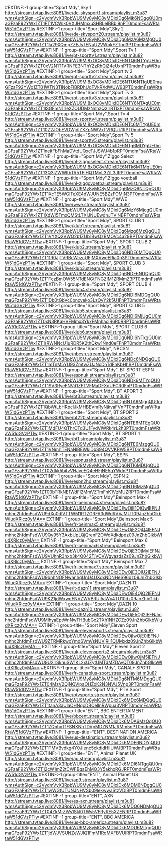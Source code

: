 #EXTINF:-1 group-title="Sport Mdy",Sky 1
http://stream.tvtap.live:8081/live/de-skysport1.stream/playlist.m3u8?wmsAuthSign=c2VydmVyX3RpbWU9My8yMC8yMDIxIDg6Mjk6NDggQU0maGFzaF92YWx1ZT1FT1VCWlk0VXJHMmxuSHBLelBBbi9nPT0mdmFsaWRtaW51dGVzPTIw
#EXTINF:-1 group-title="Sport Mdy",Sky 2
http://stream.tvtap.live:8081/live/de-skysport20.stream/playlist.m3u8?wmsAuthSign=c2VydmVyX3RpbWU9My8yMC8yMDIxIDg6MzA6MzMgQU0maGFzaF92YWx1ZT1Ia29XQmpZZEJsTENuU2VWbkFZTnd3PT0mdmFsaWRtaW51dGVzPTIw
#EXTINF:-1 group-title="Sport Mdy",Sport Tv 1
http://stream.tvtap.live:8081/live/pt-sporttv1.stream/playlist.m3u8?wmsAuthSign=c2VydmVyX3RpbWU9Mi8xOC8yMDIxIDE6NTQ6NTYgUE0maGFzaF92YWx1ZT0xV2N1T1VRNFE3NThYZzRhQjZ4eUxnPT0mdmFsaWRtaW51dGVzPTIw
#EXTINF:-1 group-title="Sport Mdy",Sport tv 2
http://stream.tvtap.live:8081/live/pt-sporttv2.stream/playlist.m3u8?wmsAuthSign=c2VydmVyX3RpbWU9Mi8xOC8yMDIxIDE6NTU6NTIgUE0maGFzaF92YWx1ZT01WTN3TlNobFlBRDhUdFVkRXdWUW93PT0mdmFsaWRtaW51dGVzPTIw
#EXTINF:-1 group-title="Sport Mdy",Sport Tv 3
http://stream.tvtap.live:8081/live/pt-sporttv3.stream/playlist.m3u8?wmsAuthSign=c2VydmVyX3RpbWU9Mi8xOC8yMDIxIDE6NTY6NTAgUE0maGFzaF92YWx1ZT1ISGFmN1I1eXZOUDMzNnhzQ2IrRTl3PT0mdmFsaWRtaW51dGVzPTIw
#EXTINF:-1 group-title="Sport Mdy",Sport Tv 4
http://stream.tvtap.live:8081/live/pt-sporttv4.stream/playlist.m3u8?wmsAuthSign=c2VydmVyX3RpbWU9Mi8xOC8yMDIxIDE6NTc6MTYgUE0maGFzaF92YWx1ZT10Z2JObEVDWjdlZXZpNWVxTVRQUk1RPT0mdmFsaWRtaW51dGVzPTIw
#EXTINF:-1 group-title="Sport Mdy",Sport Tv 5
http://stream.tvtap.live:8081/live/pt-sporttv5.stream/playlist.m3u8?wmsAuthSign=c2VydmVyX3RpbWU9Mi8xOC8yMDIxIDE6NTg6MDYgUE0maGFzaF92YWx1ZT1neitFbFhMaDVtdUQxcTJJSWJ4b1pRPT0mdmFsaWRtaW51dGVzPTIw
#EXTINF:-1 group-title="Sport Mdy",Ziggo Select
http://stream.tvtap.live:8081/live/nl-ziggoselect.stream/playlist.m3u8?wmsAuthSign=c2VydmVyX3RpbWU9Mi8xOC8yMDIxIDE6NTk6MTMgUE0maGFzaF92YWx1ZT13Q3lZWWltbTA5TFlHQTMvL3ZjL3JRPT0mdmFsaWRtaW51dGVzPTIw
#EXTINF:-1 group-title="Sport Mdy",Ziggo voetball
http://stream.tvtap.live:8081/live/nl-ziggovoetbal.stream/playlist.m3u8?wmsAuthSign=c2VydmVyX3RpbWU9My8yMC8yMDIxIDg6MzQ6NTQgQU0maGFzaF92YWx1ZT1XcTE5WGlTeXE4dWJUNE5BZzFOMjN3PT0mdmFsaWRtaW51dGVzPTIw
#EXTINF:-1 group-title="Sport Mdy",WWE
http://stream.tvtap.live:8081/live/wwe.stream/playlist.m3u8?wmsAuthSign=c2VydmVyX3RpbWU9My8yMC8yMDIxIDg6MzY6MjcgQU0maGFzaF92YWx1ZT1XdWI5TmxQMStLTXlJNUEwdnJTVlNBPT0mdmFsaWRtaW51dGVzPTIw
#EXTINF:-1 group-title="Sport Mdy", SPORT CLUB 1
http://stream.tvtap.live:8081/live/klub1.stream/playlist.m3u8?wmsAuthSign=c2VydmVyX3RpbWU9My8yMC8yMDIxIDg6Mzg6MzQgQU0maGFzaF92YWx1ZT1VYXQ2VWQ2b1ZUb1BwQzBMOVc4a29BPT0mdmFsaWRtaW51dGVzPTIw
#EXTINF:-1 group-title="Sport Mdy", SPORT CLUB 2
http://stream.tvtap.live:8081/live/klub2.stream/playlist.m3u8?wmsAuthSign=c2VydmVyX3RpbWU9My8yMC8yMDIxIDg6NDE6MTQgQU0maGFzaF92YWx1ZT11R0JjTVRBcWczcUFjMXVweERia0p3PT0mdmFsaWRtaW51dGVzPTIw
#EXTINF:-1 group-title="Sport Mdy", SPORT CLUB 3
http://stream.tvtap.live:8081/live/klub3.stream/playlist.m3u8?wmsAuthSign=c2VydmVyX3RpbWU9My8yMC8yMDIxIDg6NDE6NDQgQU0maGFzaF92YWx1ZT1TczBmOW55NTdENGtTNGZIM1ZRMmZ3PT0mdmFsaWRtaW51dGVzPTIw
#EXTINF:-1 group-title="Sport Mdy", SPORT CLUB 4
http://stream.tvtap.live:8081/live/klub4.stream/playlist.m3u8?wmsAuthSign=c2VydmVyX3RpbWU9My8yMC8yMDIxIDg6NDI6MDQgQU0maGFzaF92YWx1ZT1Db0tGbVc0bncveko3LzQyY2k5U1FnPT0mdmFsaWRtaW51dGVzPTIw
#EXTINF:-1 group-title="Sport Mdy", SPORT CLUB 5
http://stream.tvtap.live:8081/live/klub5.stream/playlist.m3u8?wmsAuthSign=c2VydmVyX3RpbWU9My8yMC8yMDIxIDg6NDI6MjUgQU0maGFzaF92YWx1ZT0xN3RKaHVFMmx3YkxFMnhacjR6R0RRPT0mdmFsaWRtaW51dGVzPTIw
#EXTINF:-1 group-title="Sport Mdy", SPORT CLUB 6
http://stream.tvtap.live:8081/live/klub6.stream/playlist.m3u8?wmsAuthSign=c2VydmVyX3RpbWU9My8yMC8yMDIxIDg6NDI6NTkgQU0maGFzaF92YWx1ZT1rRWNNcU1uRDR5K2thQkw1Nnd0eFFnPT0mdmFsaWRtaW51dGVzPTIw
#EXTINF:-1 group-title="Sport Mdy", NBCSN
http://stream.tvtap.live:8081/live/nbcsn.stream/playlist.m3u8?wmsAuthSign=c2VydmVyX3RpbWU9My8yMC8yMDIxIDg6NDc6NDQgQU0maGFzaF92YWx1ZT1mTnM5YU93ZmtwZUJNcDhTdFhKbHhBPT0mdmFsaWRtaW51dGVzPTIw
#EXTINF:-1 group-title="Sport Mdy", BT SPORT ESPN
http://stream.tvtap.live:8081/live/espnuk.stream/playlist.m3u8?wmsAuthSign=c2VydmVyX3RpbWU9My8yMC8yMDIxIDg6NDk6MTYgQU0maGFzaF92YWx1ZT1SV3RyeFNVd1ZFTVFMaDFXdUFCR0FnPT0mdmFsaWRtaW51dGVzPTIw
#EXTINF:-1 group-title="Sport Mdy", BT APORT 3
http://stream.tvtap.live:8081/live/bt33.stream/playlist.m3u8?wmsAuthSign=c2VydmVyX3RpbWU9My8yMC8yMDIxIDg6NTA6MjggQU0maGFzaF92YWx1ZT1QbWtLbHRpclJkMHBEVmRyNjkvaFVnPT0mdmFsaWRtaW51dGVzPTIw
#EXTINF:-1 group-title="Sport Mdy", BT SPORT 2
http://stream.tvtap.live:8081/live/bt220.stream/playlist.m3u8?wmsAuthSign=c2VydmVyX3RpbWU9My8yMC8yMDIxIDg6NTE6MTEgQU0maGFzaF92YWx1ZT1MdFU4QThrOTd3U1FydVlWRk4rL2h3PT0mdmFsaWRtaW51dGVzPTIw
#EXTINF:-1 group-title="Sport Mdy", BT SPORT 1
http://stream.tvtap.live:8081/live/bt1.stream/playlist.m3u8?wmsAuthSign=c2VydmVyX3RpbWU9My8yMC8yMDIxIDg6NTE6MzggQU0maGFzaF92YWx1ZT1VNml1TENaNlBEWklDbS94QVVKRW5BPT0mdmFsaWRtaW51dGVzPTIw
#EXTINF:-1 group-title="Sport Mdy", ESPN
http://stream.tvtap.live:8081/live/espnusahd.stream/playlist.m3u8?wmsAuthSign=c2VydmVyX3RpbWU9My8yMC8yMDIxIDg6NTI6MDUgQU0maGFzaF92YWx1ZT02dkk5bitvVHJveEQ4eHFjNE5qYWdnPT0mdmFsaWRtaW51dGVzPTIw
#EXTINF:-1 group-title="Sport Mdy", ESPN 2
http://stream.tvtap.live:8081/live/espn2hd.stream/playlist.m3u8?wmsAuthSign=c2VydmVyX3RpbWU9My8yMC8yMDIxIDg6NTI6MzMgQU0maGFzaF92YWx1ZT00bTRkNE1WdFl2MmVZTmFnK1VzMUZRPT0mdmFsaWRtaW51dGVzPTIw
EXTINF:-1 group-title="Sport Mdy",Beinsport Max 4
http://stream.tvtap.live:8081/live/fr-beinmax4.stream/playlist.m3u8?wmsAuthSign=c2VydmVyX3RpbWU9My8yMC8yMDIxIDEwOjE1OjQwIEFNJmhhc2hfdmFsdWU9dXo0dlVTTWM1RTZGRFA3dWdRVVJMUT09JnZhbGlkbWludXRlcz0yMA==
EXTINF:-1 group-title="Sport Mdy",Beinsport Max 5
http://stream.tvtap.live:8081/live/fr-beinmax5.stream/playlist.m3u8?wmsAuthSign=c2VydmVyX3RpbWU9My8yMC8yMDIxIDEwOjE2OjQ4IEFNJmhhc2hfdmFsdWU9Qy95Y3AxbUpLQjQrenFZOWdXdkdpdz09JnZhbGlkbWludXRlcz0yMA==
EXTINF:-1 group-title="Sport Mdy",Beinsport Max 6
http://stream.tvtap.live:8081/live/fr-beinmax6.stream/playlist.m3u8?wmsAuthSign=c2VydmVyX3RpbWU9My8yMC8yMDIxIDEwOjE3OjMyIEFNJmhhc2hfdmFsdWU9VUhnR3hxb3k4Q042TjVCVWgvazdsZz09JnZhbGlkbWludXRlcz0yMA==
EXTINF:-1 group-title="Sport Mdy",Beinsport Max 7
http://stream.tvtap.live:8081/live/fr-beinmax7.stream/playlist.m3u8?wmsAuthSign=c2VydmVyX3RpbWU9My8yMC8yMDIxIDEwOjE3OjU2IEFNJmhhc2hfdmFsdWU9bnhNOFNwanhqUnU4UXdxNDNHeS96dz09JnZhbGlkbWludXRlcz0yMA==
EXTINF:-1 group-title="Sport Mdy",DAZN 11
http://stream.tvtap.live:8081/live/it-dazn11.stream/playlist.m3u8?wmsAuthSign=c2VydmVyX3RpbWU9My8yMC8yMDIxIDEwOjE4OjQ2IEFNJmhhc2hfdmFsdWU9K21jdWxwdFNVZWVBRUl5aWx4TU10dz09JnZhbGlkbWludXRlcz0yMA==
EXTINF:-1 group-title="Sport Mdy",DAZN 10
http://stream.tvtap.live:8081/live/it-dazn10.stream/playlist.m3u8?wmsAuthSign=c2VydmVyX3RpbWU9My8yMC8yMDIxIDEwOjE5OjI2IEFNJmhhc2hfdmFsdWU9MlhyaEptWnNwTHBubGx2TXh1NHZCZz09JnZhbGlkbWludXRlcz0yMA==
EXTINF:-1 group-title="Sport Mdy",Eleven Sport
http://stream.tvtap.live:8081/live/uk-elevensports.stream/playlist.m3u8?wmsAuthSign=c2VydmVyX3RpbWU9My8yMC8yMDIxIDEwOjIwOjE0IEFNJmhhc2hfdmFsdWU9ZTRMRkwxYmd6VmVsNUVjRlI1QUMxdz09JnZhbGlkbWludXRlcz0yMA==
EXTINF:-1 group-title="Sport Mdy",Eleven Sport 2
http://stream.tvtap.live:8081/live/uk-elevensports2.stream/playlist.m3u8?wmsAuthSign=c2VydmVyX3RpbWU9My8yMC8yMDIxIDEwOjIwOjM5IEFNJmhhc2hfdmFsdWU9U2lrSkhuSW1KL2xUZytUMTdMZDAyQT09JnZhbGlkbWludXRlcz0yMA==
#EXTINF:-1 group-title="Sport Mdy", CANAL+ SPORT
http://stream.tvtap.live:8081/live/fr-canaplus-sport.stream/playlist.m3u8?wmsAuthSign=c2VydmVyX3RpbWU9My8yMC8yMDIxIDg6NTM6MDggQU0maGFzaF92YWx1ZT04MzV2QjNQVlpaOHZxK2N3NVU5Vnp3PT0mdmFsaWRtaW51dGVzPTIw
#EXTINF:-1 group-title="Sport Mdy", PTV Sport
http://stream.tvtap.live:8081/live/ptvsports.stream/playlist.m3u8?wmsAuthSign=c2VydmVyX3RpbWU9My8yMC8yMDIxIDk6MDc6MDQgQU0maGFzaF92YWx1ZT1tanA3aUlaOHNqcDBCellnRWpua3VRPT0mdmFsaWRtaW51dGVzPTIw
#EXTINF:-1 group-title="ENT", BBC ENTERTAIMENT
http://stream.tvtap.live:8081/live/bbcent.stream/playlist.m3u8?wmsAuthSign=c2VydmVyX3RpbWU9My8yMC8yMDIxIDk6MDA6MzQgQU0maGFzaF92YWx1ZT1ZQnhxT1FSNXNhTDVpMDZNM1JRMm5nPT0mdmFsaWRtaW51dGVzPTIw
#EXTINF:-1 group-title="ENT", DESTINATION AMERICA
http://stream.tvtap.live:8081/live/us-destination.stream/playlist.m3u8?wmsAuthSign=c2VydmVyX3RpbWU9My8yMC8yMDIxIDk6MDE6NDYgQU0maGFzaF92YWx1ZT1TMVBvdkg4Y0JIenc5ckdidHlIUWJBPT0mdmFsaWRtaW51dGVzPTIw
#EXTINF:-1 group-title="ENT", Animal Planet UK
http://stream.tvtap.live:8081/live/ap.stream/playlist.m3u8?wmsAuthSign=c2VydmVyX3RpbWU9My8yMC8yMDIxIDk6MDI6NTggQU0maGFzaF92YWx1ZT12cW1mZ2tCWFBqaEhMQ3Y5akhxRGJRPT0mdmFsaWRtaW51dGVzPTIw
#EXTINF:-1 group-title="ENT", Animal Planet US
http://stream.tvtap.live:8081/live/ap9.stream/playlist.m3u8?wmsAuthSign=c2VydmVyX3RpbWU9My8yMC8yMDIxIDk6MDM6NDggQU0maGFzaF92YWx1ZT1wWGtUTUNJNHVSb09lekwwaStzVDlBPT0mdmFsaWRtaW51dGVzPTIw
#EXTINF:-1 group-title="ENT", AXN
http://stream.tvtap.live:8081/live/es-axn.stream/playlist.m3u8?wmsAuthSign=c2VydmVyX3RpbWU9My8yMC8yMDIxIDk6MDQ6NDMgQU0maGFzaF92YWx1ZT04ZkMrZWs1Skl0TWs5VFRyRE5XZENRPT0mdmFsaWRtaW51dGVzPTIw
#EXTINF:-1 group-title="ENT", BBC AMERICA
http://stream.tvtap.live:8081/live/us-bbc-america.stream/playlist.m3u8?wmsAuthSign=c2VydmVyX3RpbWU9My8yMC8yMDIxIDk6MDU6MTggQU0maGFzaF92YWx1ZT1jdWJVSUNZeWJlQ1FmM1RqMXFBVUlRPT0mdmFsaWRtaW51dGVzPTIw



